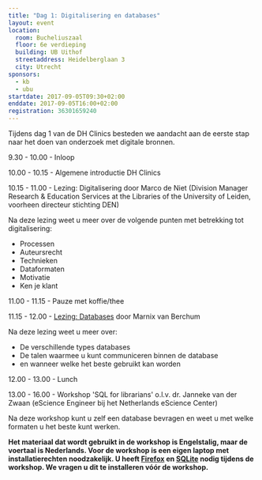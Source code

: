 ```yaml
---
title: "Dag 1: Digitalisering en databases"
layout: event
location:
  room: Bucheliuszaal
  floor: 6e verdieping
  building: UB Uithof
  streetaddress: Heidelberglaan 3
  city: Utrecht
sponsors:
  - kb
  - ubu
startdate: 2017-09-05T09:30+02:00
enddate: 2017-09-05T16:00+02:00
registration: 36301659240
---
```


Tijdens dag 1 van de DH Clinics besteden we aandacht aan de eerste stap naar het doen van onderzoek met digitale bronnen.

9.30 - 10.00 - Inloop

10.00 - 10.15 - Algemene introductie DH Clinics

10.15 - 11.00 - Lezing: Digitalisering door Marco de Niet (Division Manager Research & Education Services at the Libraries of the University of Leiden, voorheen directeur stichting DEN)

Na deze lezing weet u meer over de volgende punten met betrekking tot digitalisering:

- Processen
- Auteursrecht
- Technieken
- Dataformaten
- Motivatie
- Ken je klant

11.00 - 11.15 - Pauze met koffie/thee

11.15 - 12.00 - [Lezing: Databases](assets/presentations/DHClinics20170905_MarnixvanBerchum.pdf) door Marnix van Berchum

Na deze lezing weet u meer over:

- De verschillende types databases
- De talen waarmee u kunt communiceren binnen de database
- en wanneer welke het beste gebruikt kan worden

12.00 - 13.00 - Lunch

13.00 - 16.00 - Workshop 'SQL for librarians' o.l.v. dr. Janneke van der Zwaan (eScience Engineer bij het Netherlands eScience Center)

Na deze workshop kunt u zelf een database bevragen en weet u met welke formaten u het beste kunt werken.

**Het materiaal dat wordt gebruikt in de workshop is Engelstalig, maar de voertaal is Nederlands. Voor de workshop is een eigen laptop met installatierechten noodzakelijk. U heeft [Firefox](https://www.mozilla.org/en-US/firefox/) en [SQLite](https://www.sqlite.org/) nodig tijdens de workshop. We vragen u dit te installeren vóór de workshop.**
